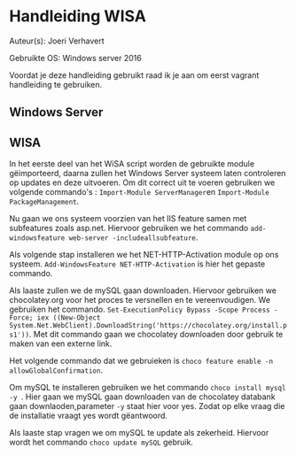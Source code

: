 # Handleiding WISA

Auteur(s): Joeri Verhavert

Gebruikte OS: Windows server 2016

Voordat je deze handleiding gebruikt raad ik je aan om eerst vagrant handleiding te gebruiken.

## Windows Server 

## WISA

In het eerste deel van het WiSA script worden de gebruikte module gëimporteerd, daarna zullen het Windows Server systeem laten 
controleren op updates en deze uitvoeren. Om dit correct uit te voeren gebruiken we volgende commando's : `Import-Module ServerManager`en `Import-Module PackageManagement`.

Nu gaan we ons systeem voorzien van het IIS feature samen met subfeatures zoals asp.net. Hiervoor gebruiken we het commando 
`add-windowsfeature web-server -includeallsubfeature`.

Als volgende stap installeren we het NET-HTTP-Activation module op ons systeem. `Add-WindowsFeature NET-HTTP-Activation` is hier het gepaste commando.

Als laaste zullen we de mySQL gaan downloaden. Hiervoor gebruiken we chocolatey.org voor het proces te versnellen en te vereenvoudigen. 
We gebruiken het commando. 
`Set-ExecutionPolicy Bypass -Scope Process -Force; iex ((New-Object System.Net.WebClient).DownloadString('https://chocolatey.org/install.ps1'))`.
Met dit commando gaan we chocolatey downloaden door gebruik te maken van een externe link.

Het volgende commando dat we gebruieken is `choco feature enable -n allowGlobalConfirmation`. 

Om mySQL te installeren gebruiken we het commando `choco install mysql -y `. Hier gaan we mySQL gaan downloaden van de chocolatey databank gaan downlaoden,parameter `-y` staat hier voor yes. Zodat op elke vraag die de installatie vraagt yes wordt gëantwoord.

Als laaste stap vragen we om mySQL te update als zekerheid. Hiervoor wordt het commando `choco update mySQL` gebruik.




